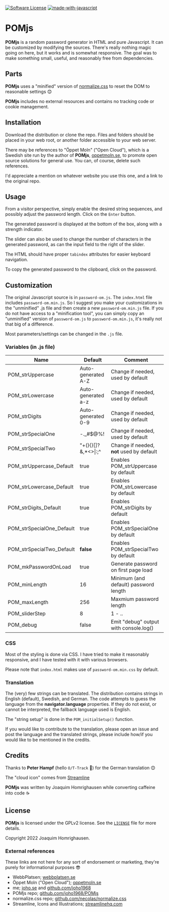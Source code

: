 [![Software License](https://img.shields.io/badge/license-GPLv2-blue?style=flat-square)](LICENSE)
[![made-with-javascript](https://img.shields.io/badge/Made%20with-JavaScript-1f425f.svg)](https://en.wikipedia.org/wiki/JavaScript)

# POMjs

**POMjs** is a random password generator in HTML and pure Javascript. It can be customized by modifying the sources. There's really nothing magic going on here, but it works and is somewhat responsive. The goal was to make something small, useful, and reasonably free from dependencies.

## Parts

**POMjs** uses a "minified" version of [normalize.css](https://necolas.github.io/normalize.css) to reset the DOM to reasonable settings :blush:

**POMjs** includes no external resources and contains no tracking code or cookie management.

## Installation

Download the distribution or clone the repo. Files and folders should be placed in your web root, or another folder accessible to your web server.

There may be references to "Öppet Moln" ("Open Cloud"), which is a Swedish site run by the author of **POMjs**, [oppetmoln.se](https://oppetmoln.se), to promote open source solutions for general use. You can, of course, delete such references.

I'd appreciate a mention on whatever website you use this one, and a link to the original repo.

## Usage

From a visitor perspective, simply enable the desired string sequences, and possibly adjust the password length. Click on the `Enter` button.

The generated password is displayed at the bottom of the box, along with a strength indicator.

The slider can also be used to change the number of characters in the generated password, as can the input field to the right of the slider.

The HTML should have proper `tabindex` attributes for easier keyboard navigation.

To copy the generated password to the clipboard, click on the password.

## Customization

The original Javascript source is in `password-om.js`. The `index.html` file includes `password-om.min.js`. So I suggest you make your customizations in the "unminified" .js file and then create a new `password-om.min.js` file. If you do not have access to a "minification tool", you can simply copy an "unminified" version of `password-om.js` to `password-om.min.js`, it's really not that big of a difference.

Most parameters/settings can be changed in the `.js` file.

### Variables (in .js file)

| Name                      | Default              | Comment                                    |
| ------------------------- | -------------------- | ------------------------------------------ |
| POM_strUppercase          | Auto-generated A-Z   | Change if needed, used by default          |
| POM_strLowercase          | Auto-generated a-z   | Change if needed, used by default          |
| POM_strDigits             | Auto-generated 0-9   | Change if needed, used by default          |
| POM_strSpecialOne         | -.\_#$@%!            | Change if needed, used by default          |
| POM_strSpecialTwo         | "+(){}[]?&,\*<>\|:;^ | Change if needed, **not** used by default  |
| POM_strUppercase_Default  | true                 | Enables POM_strUppercase by default        |
| POM_strLowercase_Default  | true                 | Enables POM_strLowercase by default        |
| POM_strDigits_Default     | true                 | Enables POM_strDigits by default           |
| POM_strSpecialOne_Default | true                 | Enables POM_strSpecialOne by default       |
| POM_strSpecialTwo_Default | **false**            | Enables POM_strSpecialTwo by default       |
| POM_mkPasswordOnLoad      | true                 | Generate password on first page load       |
| POM_minLength             | 16                   | Minimum (and default) password length      |
| POM_maxLength             | 256                  | Maxmium password length                    |
| POM_sliderStep            | 8                    | 1 - ..                                     |
| POM_debug                 | false                | Emit "debug" output with console.log()     |

### CSS

Most of the styling is done via CSS. I have tried to make it reasonably responsive, and I have tested with it with various browsers.

Please note that `index.html` makes use of `password-om.min.css` by default. 

### Translation

The (very) few strings can be translated. The distribution contains strings in English (default), Swedish, and German. The code attempts to guess the language from the **navigator.language** properties. If they do not exist, or cannot be interpreted, the fallback language used is English.

The "string setup" is done in the `POM_initialSetup()` function.

If you would like to contribute to the translation, please open an issue and post the language and the translated strings, please include how/if you would like to be mentioned in the credits.

## Credits

Thanks to **Peter Hampf** (hello `O/T-Track` :metal:) for the German translation :blush:

The "cloud icon" comes from [Streamline](https://streamlinehq.com)

**POMjs** was written by Joaquim Homrighausen while converting caffeine into code :coffee:

## License

**POMjs** is licensed under the GPLv2 license. See the [`LICENSE`](LICENSE) file for more details.

Copyright 2022 Joaquim Homrighausen.

### External references

These links are not here for any sort of endorsement or marketing, they're purely for informational purposes :sunglasses:

* WebbPlatsen; [webbplatsen.se](https://webbplatsen.se)
* Öppet Moln ("Open Cloud"); [oppetmoln.se](https://oppetmoln.se)
* me; [joho.se](https://joho.se) and [github.com/joho1968](https://github.com/joho1968)
* POMjs repo; [github.com/joho1968/POMjs](https://github.com/joho1968/POMjs)
* normalize.css repo; [github.com/necolas/normalize.css](https://github.com/necolas/normalize.css)
* Streamline, Icons and Illustrations; [streamlinehq.com](https://streamlinehq.com)